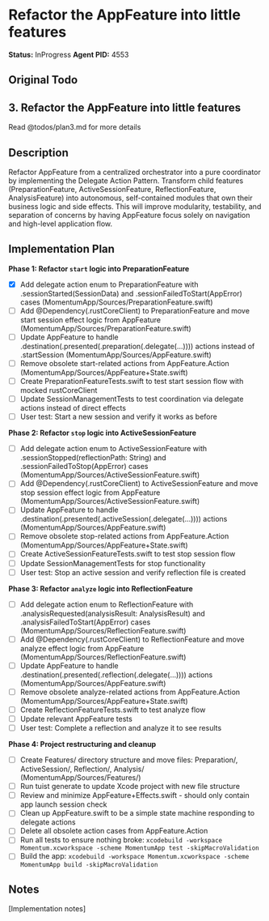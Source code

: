 # Refactor the AppFeature into little features
**Status:** InProgress
**Agent PID:** 4553

## Original Todo
## 3. Refactor the AppFeature into little features

Read @todos/plan3.md for more details

## Description
Refactor AppFeature from a centralized orchestrator into a pure coordinator by implementing the Delegate Action Pattern. Transform child features (PreparationFeature, ActiveSessionFeature, ReflectionFeature, AnalysisFeature) into autonomous, self-contained modules that own their business logic and side effects. This will improve modularity, testability, and separation of concerns by having AppFeature focus solely on navigation and high-level application flow.

## Implementation Plan
**Phase 1: Refactor `start` logic into PreparationFeature**
- [x] Add delegate action enum to PreparationFeature with .sessionStarted(SessionData) and .sessionFailedToStart(AppError) cases (MomentumApp/Sources/PreparationFeature.swift)
- [ ] Add @Dependency(\.rustCoreClient) to PreparationFeature and move start session effect logic from AppFeature (MomentumApp/Sources/PreparationFeature.swift)
- [ ] Update AppFeature to handle .destination(.presented(.preparation(.delegate(...)))) actions instead of .startSession (MomentumApp/Sources/AppFeature.swift)
- [ ] Remove obsolete start-related actions from AppFeature.Action (MomentumApp/Sources/AppFeature+State.swift)
- [ ] Create PreparationFeatureTests.swift to test start session flow with mocked rustCoreClient
- [ ] Update SessionManagementTests to test coordination via delegate actions instead of direct effects
- [ ] User test: Start a new session and verify it works as before

**Phase 2: Refactor `stop` logic into ActiveSessionFeature**
- [ ] Add delegate action enum to ActiveSessionFeature with .sessionStopped(reflectionPath: String) and .sessionFailedToStop(AppError) cases (MomentumApp/Sources/ActiveSessionFeature.swift)
- [ ] Add @Dependency(\.rustCoreClient) to ActiveSessionFeature and move stop session effect logic from AppFeature (MomentumApp/Sources/ActiveSessionFeature.swift)
- [ ] Update AppFeature to handle .destination(.presented(.activeSession(.delegate(...)))) actions (MomentumApp/Sources/AppFeature.swift)
- [ ] Remove obsolete stop-related actions from AppFeature.Action (MomentumApp/Sources/AppFeature+State.swift)
- [ ] Create ActiveSessionFeatureTests.swift to test stop session flow
- [ ] Update SessionManagementTests for stop functionality
- [ ] User test: Stop an active session and verify reflection file is created

**Phase 3: Refactor `analyze` logic into ReflectionFeature**
- [ ] Add delegate action enum to ReflectionFeature with .analysisRequested(analysisResult: AnalysisResult) and .analysisFailedToStart(AppError) cases (MomentumApp/Sources/ReflectionFeature.swift)
- [ ] Add @Dependency(\.rustCoreClient) to ReflectionFeature and move analyze effect logic from AppFeature (MomentumApp/Sources/ReflectionFeature.swift)
- [ ] Update AppFeature to handle .destination(.presented(.reflection(.delegate(...)))) actions (MomentumApp/Sources/AppFeature.swift)
- [ ] Remove obsolete analyze-related actions from AppFeature.Action (MomentumApp/Sources/AppFeature+State.swift)
- [ ] Create ReflectionFeatureTests.swift to test analyze flow
- [ ] Update relevant AppFeature tests
- [ ] User test: Complete a reflection and analyze it to see results

**Phase 4: Project restructuring and cleanup**
- [ ] Create Features/ directory structure and move files: Preparation/, ActiveSession/, Reflection/, Analysis/ (MomentumApp/Sources/Features/)
- [ ] Run tuist generate to update Xcode project with new file structure
- [ ] Review and minimize AppFeature+Effects.swift - should only contain app launch session check
- [ ] Clean up AppFeature.swift to be a simple state machine responding to delegate actions
- [ ] Delete all obsolete action cases from AppFeature.Action
- [ ] Run all tests to ensure nothing broke: `xcodebuild -workspace Momentum.xcworkspace -scheme MomentumApp test -skipMacroValidation`
- [ ] Build the app: `xcodebuild -workspace Momentum.xcworkspace -scheme MomentumApp build -skipMacroValidation`

## Notes
[Implementation notes]
